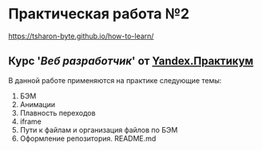 # Практическая работа №2 
https://tsharon-byte.github.io/how-to-learn/
## Курс '*Веб разработчик*' от [Yandex.Практикум](https://practicum.yandex.ru "Yandex.Практикум")
В данной работе применяются на практике следующие темы:
1. БЭМ
2. Анимации
3. Плавность переходов
4. iframe
5. Пути к файлам и организация файлов по БЭМ
6. Оформление репозитория. README.md

